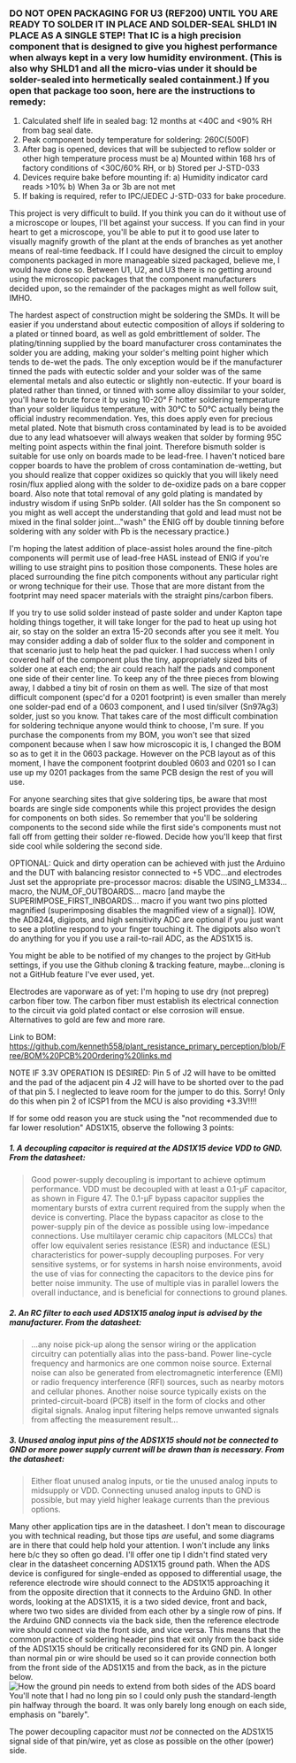  ### DO NOT OPEN PACKAGING FOR U3 (REF200) UNTIL YOU ARE READY TO SOLDER IT IN PLACE AND SOLDER-SEAL SHLD1 IN PLACE AS A SINGLE STEP!  That IC is a high precision component that is designed to give you highest performance when always kept in a very low humidity environment.  (This is also why SHLD1 and all the micro-vias under it should be solder-sealed into hermetically sealed containment.)  If you open that package too soon, here are the instructions to remedy: 
 1. Calculated shelf life in sealed bag: 12 months at <40C and <90% RH from bag seal date.
 2. Peak component body temperature for soldering: 260C(500F)
 3. After bag is opened, devices that will be subjected to reflow solder or other high temperature process must be 
   a) Mounted within 168 hrs of factory conditions of <30C/60% RH, or
   b) Stored per J-STD-033
 4. Devices require bake before mounting if:
   a) Humidity indicator card reads >10%
   b) When 3a or 3b are not met
 5. If baking is required, refer to IPC/JEDEC J-STD-033 for bake procedure.

This project is very difficult to build.  If you think you can do it without use of a microscope or loupes, I'll bet against your success.  If you can find in your heart to get a microscope, you'll be able to put it to good use later to visually magnify growth of the plant at the ends of branches as yet another means of real-time feedback.  If I could have designed the circuit to employ components packaged in more manageable sized packaged, believe me, I would have done so.  Between U1, U2, and U3 there is no getting around using the microscopic packages that the component manufacturers decided upon, so the remainder of the packages might as well follow suit, IMHO.

The hardest aspect of construction might be soldering the SMDs.  It will be easier if you understand about eutectic composition of alloys if soldering to a plated or tinned board, as well as gold embrittlement of solder.  The plating/tinning supplied by the board manufacturer cross contaminates the solder you are adding, making your solder's melting point higher which tends to de-wet the pads.  The only exception would be if the manufacturer tinned the pads with eutectic solder and your solder was of the same elemental metals and also eutectic or slightly non-eutectic.  If your board is plated rather than tinned, or tinned with some alloy dissimilar to your solder, you'll have to brute force it by using 10-20° F hotter soldering temperature than your solder liquidus temperature, with 30°C to 50°C actually being the official industry recommendation.  Yes, this does apply even for precious metal plated. Note that bismuth cross contaminated by lead is to be avoided due to any lead whatsoever will always weaken that solder by forming 95C melting point aspects within the final joint.  Therefore bismuth solder is suitable for use only on boards made to be lead-free.  I haven't noticed bare copper boards to have the problem of cross contamination de-wetting, but you should realize that copper oxidizes so quickly that you will likely need rosin/flux applied along with the solder to de-oxidize pads on a bare copper board.  Also note that total removal of any gold plating is mandated by industry wisdom if using SnPb solder.  (All solder has the Sn component so you might as well accept the understanding that gold and lead must not be mixed in the final solder joint..."wash" the ENIG off by double tinning before soldering with any solder with Pb is the necessary practice.)

I'm hoping the latest addition of place-assist holes around the fine-pitch components will permit use of lead-free HASL instead of ENIG if you're willing to use straight pins to position those components.  These holes are placed surrounding the fine pitch components without any particular right or wrong technique for their use.  Those that are more distant from the footprint may need spacer materials with the straight pins/carbon fibers.
 
If you try to use solid solder instead of paste solder and under Kapton tape holding things together, it will take longer for the pad to heat up using hot air, so stay on the solder an extra 15-20 seconds after you see it melt.  You may consider adding a dab of solder flux to the solder and component in that scenario just to help heat the pad quicker.  I had success when I only covered half of the component plus the tiny, appropriately sized bits of solder one at each end; the air could reach half the pads and component one side of their center line.  To keep any of the three pieces from blowing away, I dabbed a tiny bit of rosin on them as well.  The size of that most difficult component (spec'd for a 0201 footprint) is even smaller than merely one solder-pad end of a 0603 component, and I used tin/silver (Sn97Ag3) solder, just so you know.  That takes care of the most difficult combination for soldering technique anyone would think to choose, I'm sure.  If you purchase the components from my BOM, you won't see that sized component because when I saw how microscopic it is, I changed the BOM so as to get it in the 0603 package.  However on the PCB layout as of this moment, I have the component footprint doubled 0603 and 0201 so I can use up my 0201 packages from the same PCB design the rest of you will use.
 
For anyone searching sites that give soldering tips, be aware that most boards are single side components while this project provides the design for components on both sides.  So remember that you'll be soldering components to the second side while the first side's components must not fall off from getting their solder re-flowed.  Decide how you'll keep that first side cool while soldering the second side.

OPTIONAL:  Quick and dirty operation can be achieved with just the Arduino and the DUT with balancing resistor connected to +5 VDC...and electrodes  Just set the appropriate pre-processor macros:  disable the USING_LM334... macro, the NUM_OF_OUTBOARDS... macro [and maybe the SUPERIMPOSE_FIRST_INBOARDS... macro if you want two pins plotted magnified (superimposing disables the magnified view of a signal)].  IOW, the AD8244, digipots, and high sensitivity ADC are optional if you just want to see a plotline respond to your finger touching it.  The digipots also won't do anything for you if you use a rail-to-rail ADC, as the ADS1X15 is.  

You might be able to be notified of my changes to the project by GitHub settings, if you use the Github cloning & tracking feature, maybe...cloning is not a GitHub feature I've ever used, yet.

Electrodes are vaporware as of yet: I'm hoping to use dry (not prepreg) carbon fiber tow.  The carbon fiber must establish its electrical connection to the circuit via gold plated contact or else corrosion will ensue.  Alternatives to gold are few and more rare.

Link to BOM: https://github.com/kenneth558/plant_resistance_primary_perception/blob/Free/BOM%20PCB%20Ordering%20links.md

NOTE IF 3.3V OPERATION IS DESIRED:  Pin 5 of J2 will have to be omitted and the pad of the adjacent pin 4 J2 will have to be shorted over to the pad of that pin 5.  I neglected to leave room for the jumper to do this.  Sorry!   Only do this when pin 2 of ICSP1 from the MCU is also providing +3.3V!!!!

If for some odd reason you are stuck using the "not recommended due to far lower resolution" ADS1X15, observe the following 3 points:

 ##### 1.  A decoupling capacitor is required at the ADS1X15 device VDD to GND.  From the datasheet:
>Good power-supply decoupling is important to achieve optimum performance. VDD must be decoupled with at least a 0.1-μF capacitor, as shown in Figure 47. The 0.1-μF bypass capacitor supplies the momentary bursts of extra current required from the supply when the device is converting. Place the bypass capacitor as close to the power-supply pin of the device as possible using low-impedance connections. Use multilayer ceramic chip capacitors (MLCCs) that offer low equivalent series resistance (ESR) and inductance (ESL) characteristics for power-supply decoupling purposes. For very sensitive systems, or for systems in harsh noise environments, avoid the use of vias for connecting the capacitors to the device pins for better noise immunity. The use of multiple vias in parallel lowers the overall inductance, and is beneficial for connections to ground planes.

 ##### 2.  An RC filter to each used ADS1X15 analog input is advised by the manufacturer.  From the datasheet:
>...any noise pick-up along the sensor wiring or the application circuitry can potentially alias into the pass-band. Power line-cycle frequency and harmonics are one common noise source. External noise can also be generated from electromagnetic interference (EMI) or radio frequency interference (RFI) sources, such as nearby motors and cellular phones. Another noise source typically exists on the printed-circuit-board (PCB) itself in the form of clocks and other digital signals. Analog input filtering helps remove unwanted signals from affecting the measurement result...

 ##### 3.  Unused analog input pins of the ADS1X15 should not be connected to GND or more power supply current will be drawn than is necessary.  From the datasheet:
>Either float unused analog inputs, or tie the unused analog inputs to midsupply or VDD. Connecting unused analog inputs to GND is possible, but may yield higher leakage currents than the previous options.

Many other application tips are in the datasheet.  I don't mean to discourage you with technical reading, but those tips _are_ useful, and some diagrams are in there that could help hold your attention.  I won't include any links here b/c they so often go dead.  I'll offer one tip I didn't find stated very clear in the datasheet concerning ADS1X15 ground path.  When the ADS device is configured for single-ended as opposed to differential usage, the reference electrode wire should connect to the ADS1X15 approaching it from the opposite direction that it connects to the Arduino GND.  In other words, looking at the ADS1X15, it is a two sided device, front and back, where two two sides are divided from each other by a single row of pins.  If the Arduino GND connects via the back side, then the reference electrode wire should connect via the front side, and vice versa.  This means that the common practice of soldering header pins that exit only from the back side of the ADS1X15 should be critically reconsidered for its GND pin.  A longer than normal pin or wire should be used so it can provide connection both from the front side of the ADS1X15 and from the back, as in the picture below.![How the ground pin needs to extend from both sides of the ADS board](https://github.com/kenneth558/plant_resistance_primary_perception/blob/Free/embeddeds/adc%20primary%20perception%20ADS%20board%20ground%20pin%20cropped.png)You'll note that I had no long pin so I could only push the standard-length pin halfway through the board.  It was only barely long enough on each side, emphasis on "barely".  

The power decoupling capacitor must *not* be connected on the ADS1X15 signal side of that pin/wire, yet as close as possible on the other (power) side.
